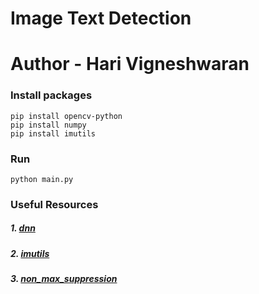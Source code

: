 # Image Text Detection
# Author - Hari Vigneshwaran


### Install packages
```
pip install opencv-python
pip install numpy
pip install imutils
```

### Run
```
python main.py
```

### Useful Resources
##### 1. [dnn](https://docs.opencv.org/3.4/d6/d0f/group__dnn.html)
##### 2. [imutils](https://www.pyimagesearch.com/2015/02/02/just-open-sourced-personal-imutils-package-series-opencv-convenience-functions/)
##### 3. [non_max_suppression](https://towardsdatascience.com/non-maximum-suppression-nms-93ce178e177c)
